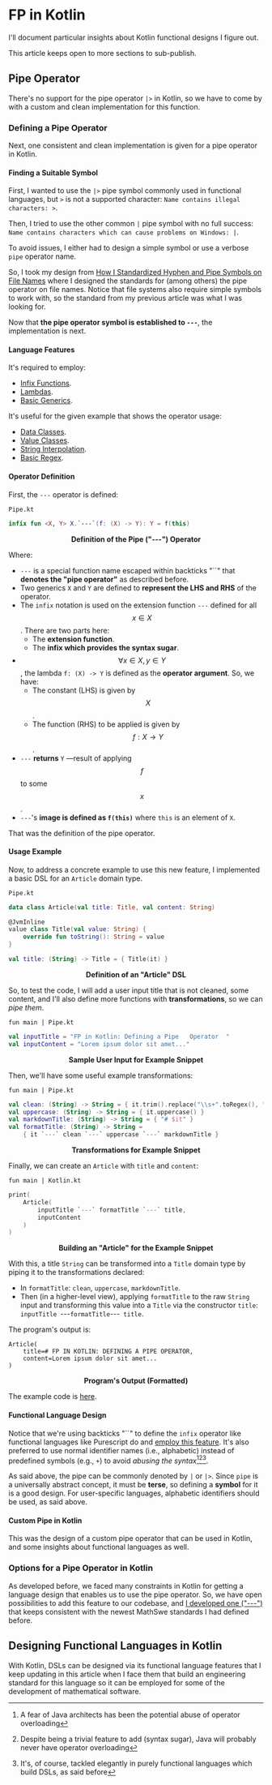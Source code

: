 <!-- Copyright (c) 2023 Tobias Briones. All rights reserved. -->
<!-- SPDX-License-Identifier: CC-BY-4.0 -->
<!-- This file is part of https://github.com/tobiasbriones/blog -->

# FP in Kotlin

I'll document particular insights about Kotlin functional designs I figure out.

This article keeps open to more sections to sub-publish.

## Pipe Operator

There's no support for the pipe operator `|>` in Kotlin, so we have to come by
with a custom and clean implementation for this function.

### Defining a Pipe Operator

Next, one consistent and clean implementation is given for a pipe operator in
Kotlin.

#### Finding a Suitable Symbol

First, I wanted to use the `|>` pipe symbol commonly used in functional
languages, but `>` is not a supported character: `Name contains illegal
characters: >`.

Then, I tried to use the other common `|` pipe symbol with no full success:
`Name contains characters which can cause problems on Windows: |`.

To avoid issues, I either had to design a simple symbol or use a verbose `pipe`
operator name.

So, I took my design from
[How I Standardized Hyphen and Pipe Symbols on File Names](how-i-standardized-hyphen-and-pipe-symbols-on-file-names)
where I designed the standards for (among others) the pipe operator on file
names. Notice that file systems also require simple symbols to work with, so the
standard from my previous article was what I was looking for.

Now that **the pipe operator symbol is established to `---`**, the
implementation is next.

#### Language Features

It's required to employ:

- [Infix Functions](https://kotlinlang.org/docs/functions.html#infix-notation).
- [Lambdas](https://kotlinlang.org/docs/coding-conventions.html#lambdas).
- [Basic Generics](https://kotlinlang.org/docs/generics.html).

It's useful for the given example that shows the operator usage:

- [Data Classes](https://kotlinlang.org/docs/data-classes.html).
- [Value Classes](https://kotlinlang.org/docs/inline-classes.html).
- [String Interpolation](https://kotlinlang.org/docs/idioms.html#string-interpolation).
- [Basic Regex](https://kotlinlang.org/api/latest/jvm/stdlib/kotlin.text/to-regex.html).

#### Operator Definition

First, the `---` operator is defined:

`Pipe.kt`

```kotlin
infix fun <X, Y> X.`---`(f: (X) -> Y): Y = f(this)
```

<figcaption>
<p align="center"><strong>Definition of the Pipe ("---") Operator</strong></p>
</figcaption>

Where:

- `---` is a special function name escaped within backticks "``" that
  **denotes the "pipe operator"** as described before.
- Two generics `X` and `Y` are defined to **represent the LHS and RHS** of the
  operator.
- The `infix` notation is used on the extension function `---` defined for all
  $$x \in X$$. There are two parts here:
    - The **extension function**.
    - The **infix which provides the syntax sugar**.
- $$\forall x \in X, y \in Y$$, the lambda `f: (X) -> Y` is defined as the
  **operator argument**. So, we have:
    - The constant (LHS) is given by $$X$$.
    - The function (RHS) to be applied is given by $$f:X \to Y$$.
- `---` **returns** `Y` —result of applying $$f$$ to some $$x$$.
- `---`'s **image is defined as `f(this)`** where `this` is an element of `X`.

That was the definition of the pipe operator.

#### Usage Example

Now, to address a concrete example to use this new feature, I implemented a
basic DSL for an `Article` domain type.

`Pipe.kt`

```kotlin
data class Article(val title: Title, val content: String)

@JvmInline
value class Title(val value: String) {
    override fun toString(): String = value
}

val title: (String) -> Title = { Title(it) }
```

<figcaption>
<p align="center"><strong>Definition of an "Article" DSL</strong></p>
</figcaption>

So, to test the code, I will add a user input title that is not cleaned, some
content, and I'll also define more functions with **transformations**, so we can
*pipe them*.

`fun main | Pipe.kt`

```kotlin
val inputTitle = "FP in Kotlin: Defining a Pipe   Operator  "
val inputContent = "Lorem ipsum dolor sit amet..."
```

<figcaption>
<p align="center"><strong>Sample User Input for Example Snippet</strong></p>
</figcaption>

Then, we'll have some useful example transformations:

`fun main | Pipe.kt`

```kotlin
val clean: (String) -> String = { it.trim().replace("\\s+".toRegex(), " ") }
val uppercase: (String) -> String = { it.uppercase() }
val markdownTitle: (String) -> String = { "# $it" }
val formatTitle: (String) -> String =
    { it `---` clean `---` uppercase `---` markdownTitle }
```

<figcaption>
<p align="center"><strong>Transformations for Example Snippet</strong></p>
</figcaption>

Finally, we can create an `Article` with `title` and `content`:

`fun main | Kotlin.kt`

```kotlin
print(
    Article(
        inputTitle `---` formatTitle `---` title,
        inputContent
    )
)
```

<figcaption>
<p align="center"><strong>Building an "Article" for the Example 
Snippet</strong></p>
</figcaption>

With this, a title `String` can be transformed into a `Title` domain type by
piping it to the transformations declared:

- In `formatTitle`: `clean`, `uppercase`, `markdownTitle`.
- Then (in a higher-level view), applying `formatTitle` to the raw `String`
  input and transforming this value into a `Title` via the constructor `title`:
  `inputTitle `---` formatTitle `---` title`.

The program's output is:

```
Article(
    title=# FP IN KOTLIN: DEFINING A PIPE OPERATOR,
    content=Lorem ipsum dolor sit amet...
)
```

<figcaption>
<p align="center"><strong>Program's Output (Formatted)</strong></p>
</figcaption>

The example code is [here](kotlin/Pipe.kt).

#### Functional Language Design

Notice that we're using backticks "``" to define the `infix` operator like
functional languages like Purescript do and
[employ this feature](https://leanpub.com/purescript/read#leanpub-auto-infix-operators).
It's also preferred to use normal identifier names (i.e., alphabetic) instead of
predefined symbols (e.g., `+`) to avoid *abusing the syntax*[^1][^2][^3].

[^1]: A fear of Java architects has been the potential abuse of operator
    overloading 

[^2]: Despite being a trivial feature to add (syntax sugar), Java will probably
    never have operator overloading

[^3]: It's, of course, tackled elegantly in purely functional languages which
    build DSLs, as said before

As said above, the pipe can be commonly denoted by `|` or `|>`. Since `pipe` is
a universally abstract concept, it must be **terse**, so defining a
**symbol** for it is a good design. For user-specific languages, alphabetic
identifiers should be used, as said above.

#### Custom Pipe in Kotlin

This was the design of a custom pipe operator that can be used in Kotlin, and
some insights about functional languages as well.

### Options for a Pipe Operator in Kotlin

As developed before, we faced many constraints in Kotlin for getting a language
design that enables us to use the pipe operator. So, we have open possibilities
to add this feature to our codebase, and
[I developed one ("---")](#defining-a-pipe-operator) that keeps consistent with
the newest MathSwe standards I had defined before.

## Designing Functional Languages in Kotlin

With Kotlin, DSLs can be designed via its functional language features that I
keep updating in this article when I face them that build an engineering
standard for this language so it can be employed for some of the development of
mathematical software.
